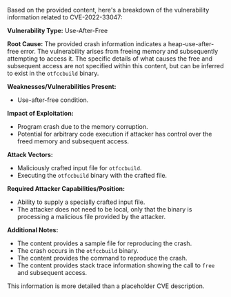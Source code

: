 Based on the provided content, here's a breakdown of the vulnerability information related to CVE-2022-33047:

**Vulnerability Type:** Use-After-Free

**Root Cause:** The provided crash information indicates a heap-use-after-free error. The vulnerability arises from freeing memory and subsequently attempting to access it. The specific details of what causes the free and subsequent access are not specified within this content, but can be inferred to exist in the `otfccbuild` binary.

**Weaknesses/Vulnerabilities Present:**
- Use-after-free condition.

**Impact of Exploitation:**
- Program crash due to the memory corruption.
- Potential for arbitrary code execution if attacker has control over the freed memory and subsequent access.

**Attack Vectors:**
- Maliciously crafted input file for `otfccbuild`.
- Executing the `otfccbuild` binary with the crafted file.

**Required Attacker Capabilities/Position:**
- Ability to supply a specially crafted input file.
- The attacker does not need to be local, only that the binary is processing a malicious file provided by the attacker.

**Additional Notes:**
- The content provides a sample file for reproducing the crash.
- The crash occurs in the `otfccbuild` binary.
- The content provides the command to reproduce the crash.
- The content provides stack trace information showing the call to `free` and subsequent access.

This information is more detailed than a placeholder CVE description.